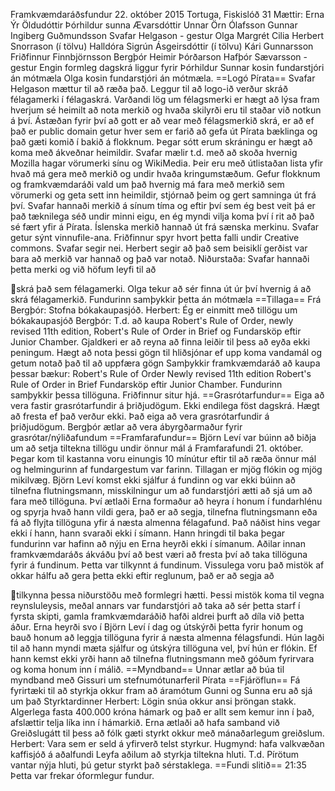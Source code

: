 Framkvæmdaráðsfundur 22. október 2015
Tortuga, Fiskislóð 31
Mættir:
Erna Ýr Öldudóttir
Þórhildur sunna Ævarsdóttir
Unnar Örn Ólafsson
Gunnar Ingiberg Guðmundsson
Svafar Helgason - gestur
Olga Margrét Cilia
Herbert Snorrason (í tölvu)
Halldóra Sigrún Ásgeirsdóttir (í tölvu)
Kári Gunnarsson
Friðfinnur Finnbjörnsson
Bergþór Heimir Þórðarson
Hafþór Sævarsson - gestur
Engin formleg dagskrá liggur fyrir
Þórhildur Sunnar kosin fundarstjóri án mótmæla
Olga kosin fundarstjóri án mótmæla.
==Logó Pírata==
Svafar Helgason mættur til að ræða það. Leggur til að logo-ið verður
skráð félagamerki í félagaskrá. Varðandi lög um félagsmerki er hægt
að lýsa fram hverjum sé heimilt að nota merkið og hvaða skilyrði eru
til staðar við notkun á því. Ástæðan fyrir því að gott er að vear
með félagsmerkið skrá, er að ef það er public domain getur hver sem
er farið að gefa út Pírata bæklinga og það gæti komið í bakið á
flokknum. Þegar sótt erum skráningu er hægt að koma með ákveðnar
heimildir. Svafar mælir t.d. með að skoða hvernig Mozilla hagar
vörumerki sínu og WikiMedia. Þeir eru með útlistaðan lista yfir hvað
má gera með merkið og undir hvaða kringumstæðum. Gefur flokknum og
framkvæmdaráði vald um það hvernig má fara með merkið sem vörumerki
og geta sett inn heimildir, stjórnað þeim og gert samninga út frá
því.
Svafar hannaði merkið á sínum tíma og eftir því sem ég best veit þá
er það tæknilega séð undir minni eigu, en ég myndi vilja koma því í
rit að það sé fært yfir á Pírata.
Íslenska merkið hannað út frá sænska merkinu.
Svafar getur sýnt vinnufile-ana.
Friðfinnur spyr hvort þetta falli undir Creative commons. Svafar
segir nei.
Herbert segir að það sem beisiklí gerðist var bara að merkið var
hannað og það var notað.
Niðurstaða: Svafar hannaði þetta merki og við höfum leyfi til að

skrá það sem félagamerki.
Olga tekur að sér finna út úr því hvernig á að skrá félagamerkið.
Fundurinn samþykkir þetta án mótmæla
==Tillaga==
Frá Bergþór: Stofna bókakaupasjóð.
Herbert: Ég er einmitt með tillögu um bókakaupasjóð
Bergþór: T.d. að kaupa Robert's Rule of Order, newly revised 11th
edition, Robert's Rule of Order in Brief og Fundarsköp eftir Junior
Chamber.
Gjaldkeri er að reyna að finna leiðir til þess að eyða ekki
peningum.
Hægt að nota þessi gögn til hliðsjónar ef upp koma vandamál og getum
notað það til að uppfæra gögn
Samþykkir framkvæmdaráð að kaupa þessar bækur:
Robert's Rule of Order Newly revised 11th edition
Robert's Rule of Order in Brief
Fundarsköp eftir Junior Chamber.
Fundurinn samþykkir þessa tillöguna. Friðfinnur situr hjá.
==Grasrótarfundur==
Eiga að vera fastir grasrótarfundir á þriðjudögum. Ekki endilega
föst dagskrá. Hægt að fresta ef það verður ekki.
Það eiga að vera grasrótarfundir á þriðjudögum. Bergþór ætlar að
vera ábyrgðarmaður fyrir grasrótar/nýliðafundum
==Framfarafundur==
Björn Leví var búinn að biðja um að setja tiltekna tillögu undir
önnur mál á Framfarafundi 21. október. Þegar kom til kastanna voru
einungis 10 mínútur eftir til að ræða önnur mál og helmingurinn af
fundargestum var farinn. Tillagan er mjög flókin og mjög mikilvæg.
Björn Leví komst ekki sjálfur á fundinn og var ekki búinn að
tilnefna flutningsmann, misskilningur um að fundarstjóri ætti að sjá
um að fara með tillöguna. Því ætlaði Erna formaður að heyra í honum
í fundarhlénu og spyrja hvað hann vildi gera, það er að segja,
tilnefna flutningsmann eða fá að flyjta tillöguna yfir á næsta
almenna félagafund. Það náðist hins vegar ekki í hann, hann svaraði
ekki í símann. Hann hringdi til baka þegar fundurinn var hafinn að
nýju en Erna heyrði ekki í símanum. Aðilar innan framkvæmdaráðs
ákváðu því að best væri að fresta því að taka tillöguna fyrir á
fundinum. Þetta var tilkynnt á fundinum. Vissulega voru það mistök
af okkar hálfu að gera þetta ekki eftir reglunum, það er að segja að

tilkynna þessa niðurstöðu með formlegri hætti.
Þessi mistök koma til vegna reynsluleysis, meðal annars var
fundarstjóri að taka að sér þetta starf í fyrsta skipti, gamla
framkvæmdaráðið hafði aldrei þurft að díla við þetta áður.
Erna heyrði svo í Björn Leví í dag og útskýrði þetta fyrir honum og
bauð honum að leggja tillöguna fyrir á næsta almenna félagsfundi.
Hún lagði til að hann myndi mæta sjálfur og útskýra tillöguna vel,
því hún er flókin. Ef hann kemst ekki yrði hann að tilnefna
flutningsmann með góðum fyrirvara og koma honum inn í málið.
==Myndband==
Unnar ætlar að búa til myndband með Gissuri um stefnumótunarferil
Pírata
==Fjáröflun==
Fá fyrirtæki til að styrkja okkur fram að áramótum
Gunni og Sunna eru að sjá um það
Styrktardinner
Herbert: Lögin snúa okkur ansi þröngan stakk. Algerlega fasta
400.000 króna hámark og það er allt sem kemur inn í það, afslættir
telja líka inn í hámarkið.
Erna ætlaði að hafa samband við Greiðslugátt til þess að fólk gæti
styrkt okkur með mánaðarlegum greiðslum.
Herbert: Vara sem er seld á yfirverð telst styrkur.
Hugmynd: hafa valkvæðan kaffisjóð á aðalfundi
Leyfa aðilum að styrkja tiltekna hluti. T.d. Pírötum vantar nýja
hluti, þú getur styrkt það sérstaklega.
==Fundi slitið==
21:35
Þetta var frekar óformlegur fundur.

